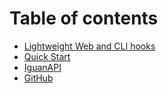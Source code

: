 # Table of contents

* [Lightweight Web and CLI hooks](README.md)
* [Quick Start](quick-start.md)
* [IguanAPI](api.md)
* [GitHub](github.md)

